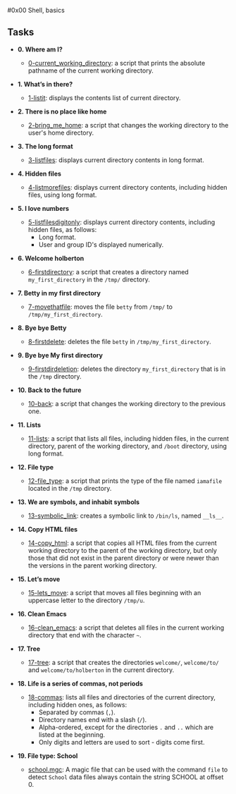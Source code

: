 #0x00 Shell, basics

## Tasks

* **0. Where am I?**
  * [0-current_working_directory](./0-current_working_directory): a script that prints the absolute pathname of the current working directory.

* **1. What’s in there?**
  * [1-listit](./1-listit): displays the contents list of current directory.

* **2. There is no place like home**
  * [2-bring_me_home](./2-bring_me_home): a script that changes the working directory to the  user's home directory.

* **3. The long format**
  * [3-listfiles](./3-listfiles): displays current directory contents in  long format.

* **4. Hidden files**
  * [4-listmorefiles](./4-listmorefiles): displays current directory contents,
  including hidden files, using long format.

* **5. I love numbers**
  * [5-listfilesdigitonly](./5-listfilesdigitonly): displays current directory
  contents, including hidden files, as follows:
    * Long format.
    * User and group ID's displayed numerically.

* **6. Welcome holberton**
  * [6-firstdirectory](./6-firstdirectory): a script that creates a directory named `my_first_directory`  in the `/tmp/` directory.

* **7. Betty in my first directory**
  * [7-movethatfile](./7-movethatfile): moves the file `betty` from `/tmp/` to  `/tmp/my_first_directory`.

* **8. Bye bye Betty**
  * [8-firstdelete](./8-firstdelete): deletes the file `betty` in `/tmp/my_first_directory`.

* **9. Bye bye My first directory**
  * [9-firstdirdeletion](./9-firstdirdeletion): deletes the directory `my_first_directory` that is in the `/tmp` directory.

* **10. Back to the future**
  * [10-back](./10-back): a script that changes the working directory to the previous one.

* **11. Lists**
  * [11-lists](./11-lists): a script that lists all files, including hidden files, in the current directory, parent of the working directory, and `/boot` directory, using long format.

* **12. File type**
  * [12-file_type](./12-file_type): a script that prints the type of the file named  `iamafile` located in the `/tmp` directory.

* **13. We are symbols, and inhabit symbols**
  * [13-symbolic_link](./13-symbolic_link): creates a symbolic link to `/bin/ls`,  named `__ls__`.

* **14. Copy HTML files**
  * [14-copy_html](./14-copy_html): a script that copies all HTML files from the current  working directory to the parent of the working directory, but only those that  did not exist in the parent directory or were newer than the versions in the parent working directory.

* **15. Let’s move**
  * [15-lets_move](./15-lets_move): a script that moves all files beginning with an uppercase  letter to the directory `/tmp/u`.

* **16. Clean Emacs**
  * [16-clean_emacs](./16-clean_emacs): a script that deletes all files in the current working  directory that end with the character `~`.

* **17. Tree**
  * [17-tree](./17-tree): a script that creates the directories `welcome/`,  `welcome/to/` and `welcome/to/holberton` in the current directory.

* **18. Life is a series of commas, not periods**
  * [18-commas](./18-commas): lists all files and directories of the current  directory, including hidden ones, as follows:
    * Separated by commas (`,`).
    * Directory names end with a slash (`/`).
    * Alpha-ordered, except for the directories `.` and `..` which are listed at the beginning.
    * Only digits and letters are used to sort - digits come first.

* **19. File type: School**
  * [school.mgc](./school.mgc): A magic file that can be used with the command `file` to  detect `School` data files always contain the string SCHOOL at offset 0.

